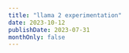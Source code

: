 ```yaml
---
title: "llama 2 experimentation"
date: 2023-10-12
publishDate: 2023-07-31
monthOnly: false
---
```


<!-- Nothing here will be shown to the user. -->